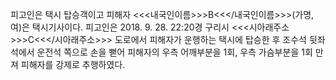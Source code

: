 피고인은 택시 탑승객이고 피해자 <<<내국인이름>>>B<<</내국인이름>>>(가명, 여)은 택시기사이다.
피고인은 2018. 9. 28. 22:20경 구리시 <<<시아래주소>>>C<<</시아래주소>>> 도로에서 피해자가 운행하는 택시에 탑승한 후 조수석 뒷좌석에서 운전석 쪽으로 손을 뻗어 피해자의 우측 어깨부분을 1회, 우측 가슴부분을 1회 만져 피해자를 강제로 추행하였다.
